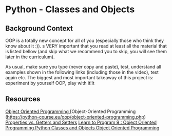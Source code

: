 #  Python - Classes and Objects

## Background Context

OOP is a totally new concept for all of you (especially those who think they know about it :)). s VERY important that you read at least all the material that is listed bellow (and skip what we recommend you to skip, you will see them later in the curriculum).

As usual, make sure you type (never copy and paste), test, understand all examples shown in the following links (including those in the video), test again etc. The biggest and most important takeaway of this project is: experiment by yourself OOP, play with it!It

##  Resources
[ Object Oriented Programming ](https://python.swaroopch.com/oop.html)
[Object-Oriented Programming (https://python-course.eu/oop/object-oriented-programming.php)
[ Properties vs. Getters and Setters](https://python-course.eu/oop/properties-vs-getters-and-setters.php)
[ Learn to Program 9 : Object Oriented Programming ](https://www.youtube.com/watch?v=1AGyBuVCTeE)
[ Python Classes and Objects ](https://www.youtube.com/watch?v=apACNr7DC_s)
[ Object Oriented Programming ](https://www.youtube.com/watch?v=-DP1i2ZU9gk)
